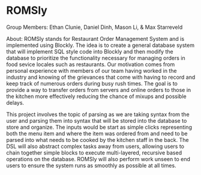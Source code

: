 # ROMSly
Group Members: Ethan Clunie, Daniel Dinh, Mason Li, & Max Starreveld

About: ROMSly stands for Restaurant Order Management System and is implemented using Blockly. The idea is to create a general database system that will implement SQL style code into Blockly and then modify the database to prioritize the functionality necessary for managing orders in food sevice locales such as restaurants. Our motivation comes from personal experience with members of our team having worked in the industry and knowing of the grievances that come with having to record and keep track of numerous orders during busy rush times. The goal is to provide a way to transfer orders from servers and online orders to those in the kitchen more effectively reducing the chance of mixups and possible delays.

This project involves the topic of parsing as we are taking syntax from the user and parsing them into syntax that will be stored into the database to store and organize. The inputs would be start as simple clicks representing both the menu item and where the item was ordered from and need to be parsed into what needs to be cooked by the kitchen staff in the back. The DSL will also abstract complex tasks away from users, allowing users to chain together simple blocks to execute multi-layered, recursive based operations on the database. ROMSly will also perform work unseen to end users to ensure the system runs as smoothly as possible at all times.
